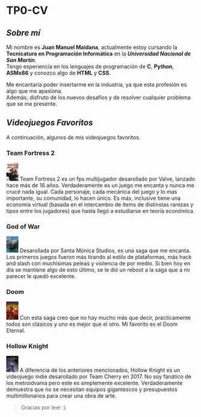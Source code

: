 # TP0-CV
## ***Sobre mí***
Mi nombre es __Juan Manuel Maidana__, actualmente estoy cursando la **Tecnicatura en Programación Informática** en la ***Universidad Nacional de San Martín***.  
Tengo experiencia en los lenguajes de programación de __C__, __Python__, __ASMx86__ y conozco algo de __HTML__ y __CSS__.

Me encantaría poder insertarme en la industria, ya que esta profesión es algo que me apasiona.  
Además, disfruto de los nuevos desafíos y de resolver cualquier problema que se me presente.  

## ***Videojuegos Favoritos***
A continuación, algunos de mis videojuegos favoritos.

### Team Fortress 2
<img src="images/tf2.jpg" alt="Team Fortress 2" width="32">
Team Fortress 2 es un fps multijugador desarollado por Valve, lanzado hace más de 16 años. Verdaderamente es un juego me encanta y nunca me crucé nada igual.  
Cada personaje, cada mecánica del juego y lo mas importante, su comunidad, lo hacen único. Es más, inclusive tiene una economía virtual (basada en el intercambio  
de ítems de distinstas rarezas y tipos entre los jugadores) que hasta llegó a estudiarse en teoría económica.  

### God of War  
<img src="images/gow2018.jpg" alt="God of War (2018)" width="32">
Desarollada por Santa Mónica Studios, es una saga que me encanta. Los primeros juegos fueron más tirando al estilo de plataformas, más hack and slash con  
muchísimas peleas y violencia de por medio. Si bien hoy en día se mantiene algo de esto último, se le dió un reboot a la saga que a mi parecer le quedó excelente.

### Doom  
<img src="images/doom1993.jpg" alt="Doom 1993" width="32">
Con esta saga creo que no hay mucho más que decir, prácticamente todos son clásicos y uno es mejor que el otro. Mi favorito es el Doom Eternal.

### Hollow Knight  
<img src="images/hollowknight.jpg" alt="Hollow Knight" width="32">
A diferencia de los anteriores mencionados, Hollow Knight es un videojuego indie desarollado por Team Cherry en 2017. No soy fanático de los metroidvania pero este es  
simplemente excelente. Verdaderamente demuestra que no se necesitan equipos gigantescos y presupuestos multimillonarios para crear una obra de arte.  
  
  
  
> Gracias por leer :)